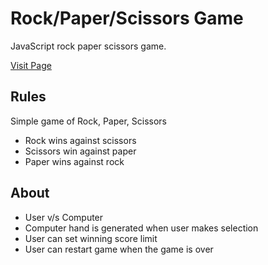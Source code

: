 # Rock/Paper/Scissors Game

JavaScript rock paper scissors game. 

[Visit Page](https://amrdesai.github.io/rock-paper-scissors/)


## Rules
Simple game of Rock, Paper, Scissors
- Rock wins against scissors
- Scissors win against paper
- Paper wins against rock

## About
- User v/s Computer
- Computer hand is generated when user makes selection
- User can set winning score limit
- User can restart game when the game is over

